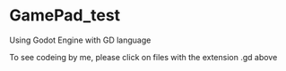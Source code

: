 # GamePad_test
Using Godot Engine with GD language

To see codeing by me, please click on files with the extension .gd above
